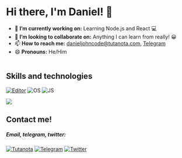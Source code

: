 # Hi there, I'm Daniel! 👋

- 🔭 **I’m currently working on:** Learning Node.js and React 💻
- 👯 **I’m looking to collaborate on:** Anything I can learn from really! 😀
- 📫 **How to reach me:** danieljohncode@tutanota.com, <a href="https://t.me/danieljcode">Telegram</a>
- 😄 **Pronouns:** He/Him
<br><br>

## Skills and technologies
[![Editor](https://img.shields.io/badge/Editor-VSCode-blue?style=flat-square&logo=visual-studio-code&logoColor=white)](https://code.visualstudio.com/) ![OS](https://img.shields.io/badge/OS-Windows-blue?style=flat-square&logo=windows&logoColor=white) ![JS](https://img.shields.io/badge/Preferred%20language-Javascript-blue?style=flat-square&logo=javascript&logoColor=white) 

<img align="center" src="https://github-readme-stats.vercel.app/api/top-langs/?username=danieljcode&hide=html,css&title_color=black&text_color=black&icon_color=black&bg_color=#dedede"/>

<br>

## Contact me!
##### Email, telegram, twitter:
[![Tutanota](https://img.shields.io/badge/danieljohncode@tutanota.com%20-840010.svg?&style=flat-square&logo=&logoColor=white)](mailto:danieljohncode@tutanota.com) [![Telegram](https://img.shields.io/badge/danieljcode%20-32afed.svg?&style=flat-square&logo=Telegram&logoColor=white)](https://t.me/danieljcode)  [![Twitter](https://img.shields.io/badge/danieljcode%20-%231DA1F2.svg?&style=flat-square&logo=Twitter&logoColor=white)](https://twitter.com/danieljcode)
